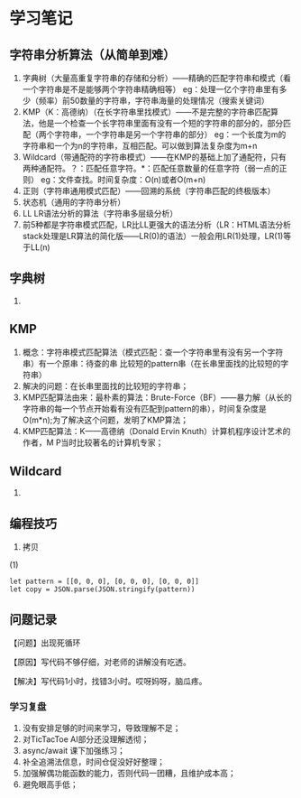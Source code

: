 # 学习笔记

## 字符串分析算法（从简单到难）
1. 字典树（大量高重复字符串的存储和分析）——精确的匹配字符串和模式（看一个字符串是不是能够两个字符串精确相等）
    eg：处理一亿个字符串里有多少（频率）前50数量的字符串，字符串海量的处理情况（搜索关键词）
2. KMP（K：高德纳）（在长字符串里找模式）——不是完整的字符串匹配算法，他是一个检查一个长字符串里面有没有一个短的字符串的部分的，部分匹配（两个字符串，一个字符串是另一个字符串的部分）
    eg：一个长度为m的字符串和一个为n的字符串，互相匹配。可以做到算法复杂度为m+n
3. Wildcard（带通配符的字符串模式）——在KMP的基础上加了通配符，只有两种通配符。？：匹配任意字符。*：匹配任意数量的任意字符（弱一点的正则）
    eg：文件查找。时间复杂度：O(n)或者O(m+n)
4. 正则（字符串通用模式匹配）——回溯的系统（字符串匹配的终极版本）
5. 状态机（通用的字符串分析）
6. LL LR语法分析的算法（字符串多层级分析）
7. 前5种都是字符串模式匹配，LR比LL更强大的语法分析（LR：HTML语法分析stack处理是LR算法的简化版——LR(0)的语法）一般会用LR(1)处理，LR(1)等于LL(n)

## 字典树
1. 

## KMP
1. 概念：字符串模式匹配算法（模式匹配：查一个字符串里有没有另一个字符串）有一个原串：待查的串
比较短的pattern串（在长串里面找的比较短的字符串）
2. 解决的问题：在长串里面找的比较短的字符串；
3. KMP匹配算法由来：最朴素的算法：Brute-Force（BF）——暴力解（从长的字符串的每一个节点开始看有没有匹配到pattern的串），时间复杂度是O(m*n);为了解决这个问题，发明了KMP算法；
4. KMP匹配算法：K——高德纳（Donald Ervin Knuth）计算机程序设计艺术的作者，M P当时比较著名的计算机专家；

## Wildcard
1. 

## 编程技巧
1. 拷贝

(1)
```
let pattern = [[0, 0, 0], [0, 0, 0], [0, 0, 0]]
let copy = JSON.parse(JSON.stringify(pattern))
```

## 问题记录
【问题】出现死循环

【原因】写代码不够仔细，对老师的讲解没有吃透。

【解决】写代码1小时，找错3小时。哎呀妈呀，脑瓜疼。

### 学习复盘
1. 没有安排足够的时间来学习，导致理解不足；
2. 对TicTacToe AI部分还没理解透彻；
3. async/await 课下加强练习；
4. 补全追溯法信息，时间仓促没好好整理；
5. 加强解偶功能函数的能力，否则代码一团糟，且维护成本高；
6. 避免眼高手低；

